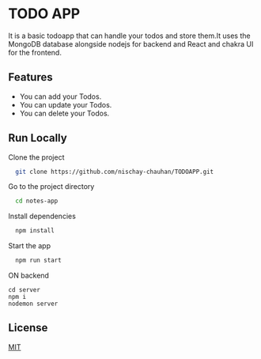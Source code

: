 
# TODO APP

It is a basic todoapp that can handle your todos and store them.It uses the MongoDB database alongside 
nodejs for backend and React and chakra UI for the frontend.





## Features

- You can add your Todos.
- You can update your Todos.
- You can delete your Todos.



## Run Locally

Clone the project

```bash
  git clone https://github.com/nischay-chauhan/TODOAPP.git
```

Go to the project directory

```bash
  cd notes-app
```

Install dependencies

```bash
  npm install
```

Start the app

```bash
  npm run start
```

ON backend
```
cd server
npm i 
nodemon server
```
## License

[MIT](https://choosealicense.com/licenses/mit/)


